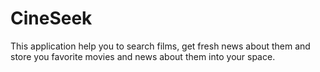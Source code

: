 # CineSeek

This application help you to search films, get fresh news about them and store you favorite movies and news about them into your space.
